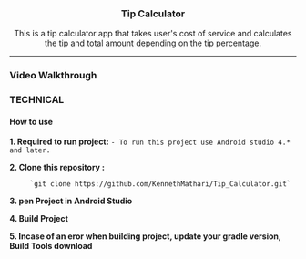 <h3 align="center">Tip Calculator</h3>
<p align="center">
This is a tip calculator app that takes user's cost of service and calculates the tip and total amount depending on the tip percentage.
    </p>
<hr>
<h3>Video Walkthrough</h3>


### TECHNICAL

#### How to use

**1. Required to run project:**
` - To run this project use Android studio 4.* and later.
`

**2. Clone this repository :**

         `git clone https://github.com/KennethMathari/Tip_Calculator.git`

**3. pen Project in Android Studio**

**4. Build Project**

**5. Incase of an eror when building project, update your gradle version, Build Tools download**